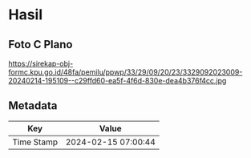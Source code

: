 # Hasil

## Foto C Plano

https://sirekap-obj-formc.kpu.go.id/48fa/pemilu/ppwp/33/29/09/20/23/3329092023009-20240214-195109--c29ffd60-ea5f-4f6d-830e-dea4b376f4cc.jpg


## Metadata

| Key        | Value               |
| ---------- | ------------------- |
| Time Stamp | 2024-02-15 07:00:44 |



